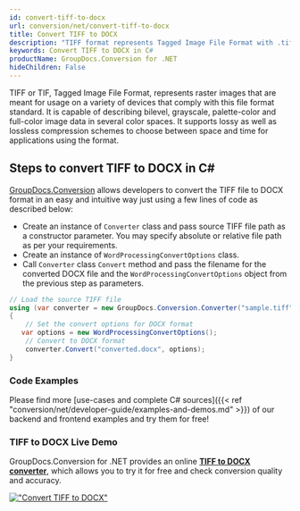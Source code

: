 ```yaml
---
id: convert-tiff-to-docx
url: conversion/net/convert-tiff-to-docx
title: Convert TIFF to DOCX
description: "TIFF format represents Tagged Image File Format with .tiff extension. Learn how to convert TIFF to DOCX file programmatically in C# language using GroupDocs.Conversion for .NET library."
keywords: Convert TIFF to DOCX in C#
productName: GroupDocs.Conversion for .NET
hideChildren: False
---
```


TIFF or TIF, Tagged Image File Format, represents raster images that are meant for usage on a variety of devices that comply with this file format standard. It is capable of describing bilevel, grayscale, palette-color and full-color image data in several color spaces. It supports lossy as well as lossless compression schemes to choose between space and time for applications using the format.

## Steps to convert TIFF to DOCX in C#

[GroupDocs.Conversion](https://products.groupdocs.com/conversion/net) allows developers to convert the TIFF file to DOCX format in an easy and intuitive way just using a few lines of code as described below:

* Create an instance of `Converter` class and pass source TIFF file path as a constructor parameter. You may specify absolute or relative file path as per your requirements. 
* Create an instance of `WordProcessingConvertOptions` class.
* Call `Converter` class `Convert` method and pass the filename for the converted DOCX file and the `WordProcessingConvertOptions` object from the previous step as parameters.

```csharp
// Load the source TIFF file
using (var converter = new GroupDocs.Conversion.Converter("sample.tiff"))
{
    // Set the convert options for DOCX format
   var options = new WordProcessingConvertOptions();
    // Convert to DOCX format
    converter.Convert("converted.docx", options);
}
```

### Code Examples

Please find more [use-cases and complete C# sources]({{< ref "conversion/net/developer-guide/examples-and-demos.md" >}}) of our backend and frontend examples and try them for free!

### TIFF to DOCX Live Demo

GroupDocs.Conversion for .NET provides an online [**TIFF to DOCX converter**](https://products.groupdocs.app/conversion/tiff-to-docx), which allows you to try it for free and check conversion quality and accuracy.

[!["Convert TIFF to DOCX"](conversion/net/images/convert-to-docx/convert-tiff-to-docx.png)](https://products.groupdocs.app/conversion/tiff-to-docx)